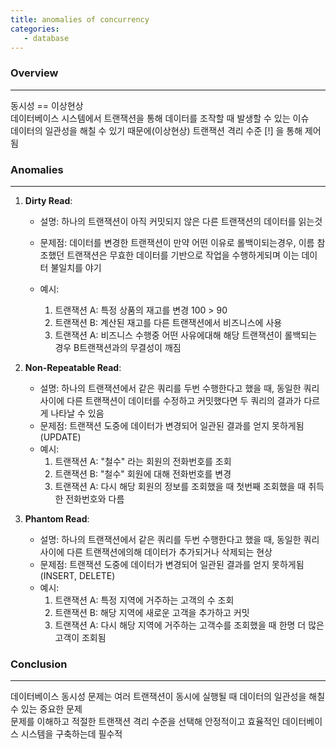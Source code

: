 ```yaml
---
title: anomalies of concurrency
categories:
   - database
---
```


### Overview
---

동시성 == 이상현상<br>
데이터베이스 시스템에서 트랜잭션을 통해 데이터를 조작할 때 발생할 수 있는 이슈<br>
데이터의 일관성을 해칠 수 있기 때문에(이상현상) 트랜잭션 격리 수준 [!] 을 통해 제어됨<br>


### Anomalies
---

1.  **Dirty Read**:
    - 설명: 하나의 트랜잭션이 아직 커밋되지 않은 다른 트랜잭션의 데이터를 읽는것
    - 문제점: 데이터를 변경한 트랜잭션이 만약 어떤 이유로 롤백이되는경우, 이름 참조했던 트랜잭션은 무효한 데이터를 기반으로 작업을 수행하게되며 이는 데이터 불일치를 야기
    - 예시: 
        1. 트랜잭션 A: 특정 상품의 재고를 변경 100 > 90
        2. 트랜잭션 B: 계산된 재고를 다른 트랜잭션에서 비즈니스에 사용
        3. 트랜잭션 A: 비즈니스 수행중 어떤 사유에대해 해당 트랜잭션이 롤백되는 경우 B트랜잭션과의 무결성이 깨짐

        <!-- 1. 트랜잭션 A가 어떤 상품의 재고를 100에서 90으로 변경 (아직 커밋하지 않음) -->
        <!-- 2. 이때 트랜잭션 B가 이 상품의 재고를 90으로 읽어 다른 계산에 사용 -->
        <!-- 3. 만약 트랜잭션 A가 롤백되어 재고가 다시 100이 되면, 트랜잭션 B는 잘못된 90이라는 값으로 작업을 진행한 것이 됩니다. -->
2.  **Non-Repeatable Read**:
    - 설명: 하나의 트랜잭션에서 같은 쿼리를 두번 수행한다고 했을 때, 동일한 쿼리 사이에 다른 트랜잭션이 데이터를 수정하고 커밋했다면 두 쿼리의 결과가 다르게 나타날 수 있음
    - 문제점: 트랜잭션 도중에 데이터가 변경되어 일관된 결과를 얻지 못하게됨 (UPDATE)
    - 예시: 
        1. 트랜잭션 A: "철수" 라는 회원의 전화번호를 조회
        2. 트랜잭션 B: "철수" 회원에 대해 전화번호를 변경
        3. 트랜잭션 A: 다시 해당 회원의 정보를 조회했을 때 첫번째 조회했을 때 취득한 전화번호와 다름

3.  **Phantom Read**:
    - 설명: 하나의 트랜잭션에서 같은 쿼리를 두번 수행한다고 했을 때, 동일한 쿼리 사이에 다른 트랜잭션에의해 데이터가 추가되거나 삭제되는 현상
    - 문제점: 트랜잭션 도중에 데이터가 변경되어 일관된 결과를 얻지 못하게됨 (INSERT, DELETE)
    - 예시: 
        1. 트랜잭션 A: 특정 지역에 거주하는 고객의 수 조회
        2. 트랜잭션 B: 해당 지역에 새로운 고객을 추가하고 커밋
        3. 트랜잭션 A: 다시 해당 지역에 거주하는 고객수를 조회했을 때 한명 더 많은 고객이 조회됨



### Conclusion

---

데이터베이스 동시성 문제는 여러 트랜잭션이 동시에 실행될 때 데이터의 일관성을 해칠 수 있는 중요한 문제<br>
문제를 이해하고 적절한 트랜잭션 격리 수준을 선택해 안정적이고 효율적인 데이터베이스 시스템을 구축하는데 필수적<br>

<!---->
<!---->
<!--     *   **설명**: 하나의 트랜잭션 내에서 같은 쿼리를 두 번 실행했을 때, 첫 번째 쿼리에서는 없던 '유령(Phantom)' 레코드가 두 번째 쿼리에서 나타나거나, 있던 레코드가 사라지는 현상입니다. -->
<!--     *   **문제점**: 주로 `INSERT` 또는 `DELETE` 작업 때문에 발생합니다. 범위(range) 기반의 쿼리에서 특히 문제가 됩니다. 이로 인해 트랜잭션의 일관된 뷰가 깨질 수 있습니다. -->
<!--     *   **예시**: 트랜잭션 A가 '서울' 지역에 사는 고객의 수를 조회합니다. 그 사이에 트랜잭션 B가 '서울'에 사는 새로운 고객을 추가하고 커밋합니다. 트랜잭션 A가 다시 '서울' 지역 고객의 수를 조회했을 때, 첫 번째 조회보다 한 명 더 많은 고객이 나타납니다. -->
<!---->
<!---->
<!---->
<!-- ### 주요 동시성 문제 (Main Concurrency Anomalies) -->
<!---->
<!-- 1.  **Dirty Read (더티 읽기)**: -->
<!--     *   **설명**: 하나의 트랜잭션이 아직 커밋되지 않은 다른 트랜잭션의 데이터를 읽는 현상입니다. '오손 읽기'라고도 합니다. -->
<!--     *   **문제점**: 만약 데이터를 변경한 트랜잭션이 어떤 이유로 인해 롤백된다면, 이 데이터를 읽었던 트랜잭션은 유효하지 않은(무효한) 데이터를 기반으로 작업을 수행하게 됩니다. 이는 데이터 불일치를 야기할 수 있습니다. -->
<!--     *   **예시**: 트랜잭션 A가 어떤 상품의 재고를 100에서 90으로 줄였지만 아직 커밋하지 않았습니다. 이때 트랜잭션 B가 이 상품의 재고를 90으로 읽어 다른 계산에 사용합니다. 만약 트랜잭션 A가 롤백되어 재고가 다시 100이 되면, 트랜잭션 B는 잘못된 90이라는 값으로 작업을 진행한 것이 됩니다. -->
<!---->
<!-- 2.  **Non-Repeatable Read (반복 불가능 읽기)**: -->
<!--     *   **설명**: 하나의 트랜잭션 내에서 같은 쿼리를 두 번 실행했을 때, 그 사이에 다른 트랜잭션이 데이터를 수정하고 커밋하여 두 쿼리의 결과가 다르게 나타나는 현상입니다. '재현 불가능 읽기'라고도 합니다. -->
<!--     *   **문제점**: 트랜잭션 도중에 데이터가 변경되어 일관된 결과를 얻지 못하게 됩니다. 이는 트랜잭션의 예측 가능성을 떨어뜨립니다. -->
<!--     *   **예시**: 트랜잭션 A가 회원 '철수'의 정보를 조회합니다. 그 사이에 트랜잭션 B가 '철수'의 전화번호를 변경하고 커밋합니다. 트랜잭션 A가 다시 '철수'의 정보를 조회했을 때, 첫 번째 조회와 다른 전화번호를 얻게 됩니다. -->
<!---->
<!-- 3.  **Phantom Read (팬텀 읽기)**: -->
<!--     *   **설명**: 하나의 트랜잭션 내에서 같은 쿼리를 두 번 실행했을 때, 첫 번째 쿼리에서는 없던 '유령(Phantom)' 레코드가 두 번째 쿼리에서 나타나거나, 있던 레코드가 사라지는 현상입니다. -->
<!--     *   **문제점**: 주로 `INSERT` 또는 `DELETE` 작업 때문에 발생합니다. 범위(range) 기반의 쿼리에서 특히 문제가 됩니다. 이로 인해 트랜잭션의 일관된 뷰가 깨질 수 있습니다. -->
<!--     *   **예시**: 트랜잭션 A가 '서울' 지역에 사는 고객의 수를 조회합니다. 그 사이에 트랜잭션 B가 '서울'에 사는 새로운 고객을 추가하고 커밋합니다. 트랜잭션 A가 다시 '서울' 지역 고객의 수를 조회했을 때, 첫 번째 조회보다 한 명 더 많은 고객이 나타납니다. -->
<!---->
<!-- ### 동시성 문제 방지 및 격리 수준 (Preventing Concurrency Issues and Isolation Levels) -->
<!---->
<!-- 이러한 동시성 문제들은 데이터베이스의 트랜잭션 격리 수준을 조정함으로써 방지할 수 있습니다. 각 격리 수준은 특정 동시성 문제를 허용하거나 방지하며, 높은 격리 수준일수록 더 많은 동시성 문제를 방지하지만, 동시성 처리량은 낮아지고 성능 저하를 가져올 수 있습니다. -->
<!---->
<!-- *   **READ_UNCOMMITTED**: Dirty Read, Non-Repeatable Read, Phantom Read 모두 발생 가능. -->
<!-- *   **READ_COMMITTED**: Dirty Read 방지. Non-Repeatable Read, Phantom Read 발생 가능. -->
<!-- *   **REPEATABLE_READ**: Dirty Read, Non-Repeatable Read 방지. Phantom Read 발생 가능. -->
<!-- *   **SERIALIZABLE**: 모든 동시성 문제(Dirty Read, Non-Repeatable Read, Phantom Read) 방지. -->
<!---->
<!-- ### 결론 (Conclusion) -->
<!-- 데이터베이스 동시성 문제는 여러 트랜잭션이 동시에 실행될 때 데이터의 일관성을 해칠 수 있는 중요한 문제입니다. 이러한 문제들을 이해하고 적절한 트랜잭션 격리 수준을 선택하는 것은 안정적이고 효율적인 데이터베이스 시스템을 구축하는 데 필수적입니다. 애플리케이션의 특성과 요구되는 데이터 무결성 수준을 고려하여 최적의 격리 수준을 결정해야 합니다. -->

